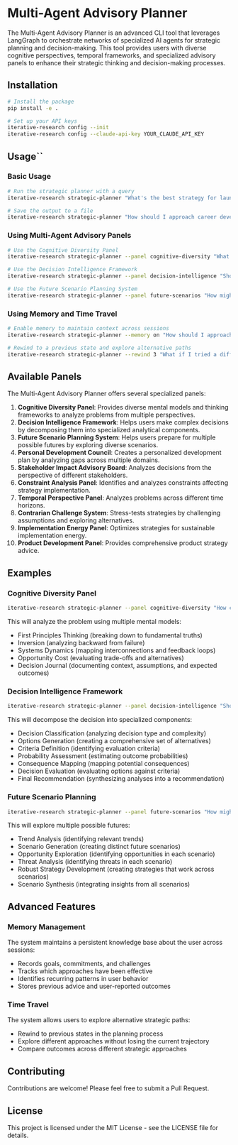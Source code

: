 # Multi-Agent Advisory Planner

The Multi-Agent Advisory Planner is an advanced CLI tool that leverages LangGraph to orchestrate networks of specialized AI agents for strategic planning and decision-making. This tool provides users with diverse cognitive perspectives, temporal frameworks, and specialized advisory panels to enhance their strategic thinking and decision-making processes.

## Installation

```bash
# Install the package
pip install -e .

# Set up your API keys
iterative-research config --init
iterative-research config --claude-api-key YOUR_CLAUDE_API_KEY
```

## Usage``

### Basic Usage

```bash
# Run the strategic planner with a query
iterative-research strategic-planner "What's the best strategy for launching a new SaaS product?"

# Save the output to a file
iterative-research strategic-planner "How should I approach career development in AI?" --output-file career_strategy.md
```

### Using Multi-Agent Advisory Panels

```bash
# Use the Cognitive Diversity Panel
iterative-research strategic-planner --panel cognitive-diversity "What's the best approach for scaling my startup?"

# Use the Decision Intelligence Framework
iterative-research strategic-planner --panel decision-intelligence "Should I pursue an MBA or gain more industry experience?"

# Use the Future Scenario Planning System
iterative-research strategic-planner --panel future-scenarios "How might AI impact the job market in the next decade?"
```

### Using Memory and Time Travel

```bash
# Enable memory to maintain context across sessions
iterative-research strategic-planner --memory on "How should I approach my career development?"

# Rewind to a previous state and explore alternative paths
iterative-research strategic-planner --rewind 3 "What if I tried a different approach?"
```

## Available Panels

The Multi-Agent Advisory Planner offers several specialized panels:

1. **Cognitive Diversity Panel**: Provides diverse mental models and thinking frameworks to analyze problems from multiple perspectives.
2. **Decision Intelligence Framework**: Helps users make complex decisions by decomposing them into specialized analytical components.
3. **Future Scenario Planning System**: Helps users prepare for multiple possible futures by exploring diverse scenarios.
4. **Personal Development Council**: Creates a personalized development plan by analyzing gaps across multiple domains.
5. **Stakeholder Impact Advisory Board**: Analyzes decisions from the perspective of different stakeholders.
6. **Constraint Analysis Panel**: Identifies and analyzes constraints affecting strategy implementation.
7. **Temporal Perspective Panel**: Analyzes problems across different time horizons.
8. **Contrarian Challenge System**: Stress-tests strategies by challenging assumptions and exploring alternatives.
9. **Implementation Energy Panel**: Optimizes strategies for sustainable implementation energy.
10. **Product Development Panel**: Provides comprehensive product strategy advice.

## Examples

### Cognitive Diversity Panel

```bash
iterative-research strategic-planner --panel cognitive-diversity "How can I improve team collaboration in a remote work environment?"
```

This will analyze the problem using multiple mental models:
- First Principles Thinking (breaking down to fundamental truths)
- Inversion (analyzing backward from failure)
- Systems Dynamics (mapping interconnections and feedback loops)
- Opportunity Cost (evaluating trade-offs and alternatives)
- Decision Journal (documenting context, assumptions, and expected outcomes)

### Decision Intelligence Framework

```bash
iterative-research strategic-planner --panel decision-intelligence "Should our company invest in expanding to a new market or focus on deepening our current market presence?"
```

This will decompose the decision into specialized components:
- Decision Classification (analyzing decision type and complexity)
- Options Generation (creating a comprehensive set of alternatives)
- Criteria Definition (identifying evaluation criteria)
- Probability Assessment (estimating outcome probabilities)
- Consequence Mapping (mapping potential consequences)
- Decision Evaluation (evaluating options against criteria)
- Final Recommendation (synthesizing analyses into a recommendation)

### Future Scenario Planning

```bash
iterative-research strategic-planner --panel future-scenarios "How might climate change affect our agricultural business in the next 20 years?"
```

This will explore multiple possible futures:
- Trend Analysis (identifying relevant trends)
- Scenario Generation (creating distinct future scenarios)
- Opportunity Exploration (identifying opportunities in each scenario)
- Threat Analysis (identifying threats in each scenario)
- Robust Strategy Development (creating strategies that work across scenarios)
- Scenario Synthesis (integrating insights from all scenarios)

## Advanced Features

### Memory Management

The system maintains a persistent knowledge base about the user across sessions:
- Records goals, commitments, and challenges
- Tracks which approaches have been effective
- Identifies recurring patterns in user behavior
- Stores previous advice and user-reported outcomes

### Time Travel

The system allows users to explore alternative strategic paths:
- Rewind to previous states in the planning process
- Explore different approaches without losing the current trajectory
- Compare outcomes across different strategic approaches

## Contributing

Contributions are welcome! Please feel free to submit a Pull Request.

## License

This project is licensed under the MIT License - see the LICENSE file for details. 